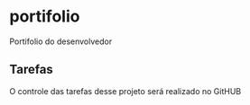 # portifolio
Portifolio do desenvolvedor
## Tarefas
O controle das tarefas desse projeto será realizado no GitHUB